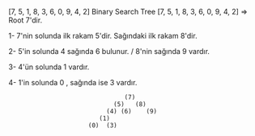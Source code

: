 [7, 5, 1, 8, 3, 6, 0, 9, 4, 2]
Binary Search Tree
[7, 5, 1, 8, 3, 6, 0, 9, 4, 2]
=> Root 7'dir.

1- 7'nin solunda ilk rakam 5'dir. Sağındaki ilk rakam 8'dir.

2- 5'in solunda 4 sağında 6 bulunur. / 8'nin sağında 9 vardır.

3- 4'ün solunda 1 vardır.

4- 1'in solunda 0 , sağında ise 3 vardır.

                                    (7)
                                 (5)   (8)
                               (4) (6)    (9)
                             (1)
                          (0)  (3)
